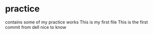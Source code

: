# practice
contains some of my practice works
This is my first file
This is the first commit
from dell
nice to know
